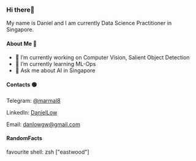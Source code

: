 ### Hi there👋

My name is Daniel and I am currently Data Science Practitioner in Singapore.

#### About Me 📢

- 🔭 I’m currently working on Computer Vision, Salient Object Detection
- 🌱 I’m currently learning ML-Ops
- 💬 Ask me about AI in Singapore 

#### Contacts 🟢

Telegram: [@marmal8](https://t.me/marmal8)

LinkedIn: [DanielLow](https://www.linkedin.com/in/low-daniel/)

Email: [danlowgw@gmail.com](mailto:danlowgw@gmail.com)

#### RandomFacts
favourite shell: zsh ["eastwood"]
